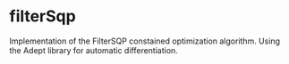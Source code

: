 # filterSqp
Implementation of the FilterSQP constained optimization algorithm. Using the Adept library for automatic differentiation.
